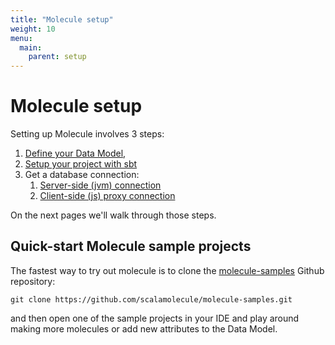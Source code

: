 ```yaml
---
title: "Molecule setup"
weight: 10
menu:
  main:
    parent: setup
---
```


# Molecule setup

Setting up Molecule involves 3 steps:

1. [Define your Data Model](/setup/data-model),
2. [Setup your project with sbt](/setup/sbt-setup)
3. Get a database connection:
   1. [Server-side (jvm) connection](/setup/jvm-connection)
   2. [Client-side (js) proxy connection](/setup/js-connection)

On the next pages we'll walk through those steps. 


## Quick-start Molecule sample projects

The fastest way to try out molecule is to clone the [molecule-samples](https://github.com/scalamolecule/molecule-samples) Github repository:

```
git clone https://github.com/scalamolecule/molecule-samples.git
```

and then open one of the sample projects in your IDE and play around making more molecules or add new attributes to the Data Model.  

